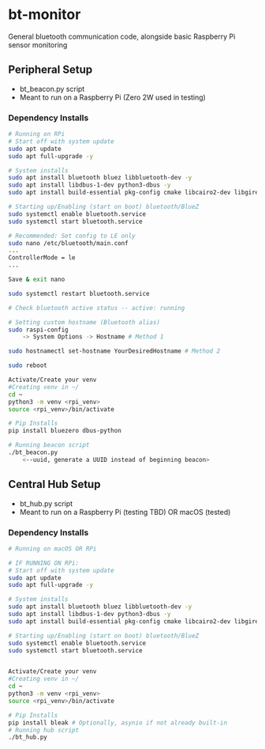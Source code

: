 # bt-monitor
General bluetooth communication code, alongside basic Raspberry Pi sensor monitoring

## Peripheral Setup
- bt_beacon.py script
- Meant to run on a Raspberry Pi (Zero 2W used in testing)

### Dependency Installs
```bash
# Running on RPi
# Start off with system update
sudo apt update
sudo apt full-upgrade -y

# System installs
sudo apt install bluetooth bluez libbluetooth-dev -y
sudo apt install libdbus-1-dev python3-dbus -y
sudo apt install build-essential pkg-config cmake libcairo2-dev libgirepository1.0-dev python3-dev -y

# Starting up/Enabling (start on boot) bluetooth/BlueZ
sudo systemctl enable bluetooth.service
sudo systemctl start bluetooth.service

# Recommended: Set config to LE only
sudo nano /etc/bluetooth/main.conf
...
ControllerMode = le
...

Save & exit nano

sudo systemctl restart bluetooth.service

# Check bluetooth active status -- active: running

# Setting custom hostname (Bluetooth alias)
sudo raspi-config
    -> System Options -> Hostname # Method 1

sudo hostnamectl set-hostname YourDesiredHostname # Method 2

sudo reboot

Activate/Create your venv
#Creating venv in ~/
cd ~
python3 -m venv <rpi_venv>
source <rpi_venv>/bin/activate

# Pip Installs
pip install bluezero dbus-python

# Running beacon script
./bt_beacon.py
    <--uuid, generate a UUID instead of beginning beacon>
```

## Central Hub Setup
- bt_hub.py script
- Meant to run on a Raspberry Pi (testing TBD) OR macOS (tested)

### Dependency Installs
```bash
# Running on macOS OR RPi

# IF RUNNING ON RPi:
# Start off with system update
sudo apt update
sudo apt full-upgrade -y

# System installs
sudo apt install bluetooth bluez libbluetooth-dev -y
sudo apt install libdbus-1-dev python3-dbus -y
sudo apt install build-essential pkg-config cmake libcairo2-dev libgirepository1.0-dev python3-dev -y

# Starting up/Enabling (start on boot) bluetooth/BlueZ
sudo systemctl enable bluetooth.service
sudo systemctl start bluetooth.service


Activate/Create your venv
#Creating venv in ~/
cd ~
python3 -m venv <rpi_venv>
source <rpi_venv>/bin/activate

# Pip Installs
pip install bleak # Optionally, asynio if not already built-in
# Running hub script
./bt_hub.py
```